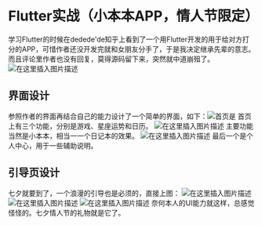 # Flutter实战（小本本APP，情人节限定）

学习Flutter的时候在dedede'de知乎上看到了一个用Flutter开发的用于给对方打分的APP，可惜作者还没开发完就和女朋友分手了，于是我决定继承先辈的意志。而且评论里作者也没有回复，莫得源码留下来，突然就中道崩殂了。
![在这里插入图片描述](https://img-blog.csdnimg.cn/2020081808412749.png?x-oss-process=image/watermark,type_ZmFuZ3poZW5naGVpdGk,shadow_10,text_aHR0cHM6Ly9ibG9nLmNzZG4ubmV0L3dlaXhpbl80NDM3MTEzOA==,size_16,color_FFFFFF,t_70#pic_center)
## 界面设计
参照作者的界面再结合自己的能力设计了一个简单的界面，如下：![首页是](https://img-blog.csdnimg.cn/20200818084916690.png?x-oss-process=image/watermark,type_ZmFuZ3poZW5naGVpdGk,shadow_10,text_aHR0cHM6Ly9ibG9nLmNzZG4ubmV0L3dlaXhpbl80NDM3MTEzOA==,size_16,color_FFFFFF,t_70#pic_center)
                                        首页上有三个功能，分别是游戏、星座运势和日历。
                                        ![在这里插入图片描述](https://img-blog.csdnimg.cn/20200818085447630.png?x-oss-process=image/watermark,type_ZmFuZ3poZW5naGVpdGk,shadow_10,text_aHR0cHM6Ly9ibG9nLmNzZG4ubmV0L3dlaXhpbl80NDM3MTEzOA==,size_16,color_FFFFFF,t_70#pic_center)
主要功能当然是小本本，相当一一个日记本的效果。
![在这里插入图片描述](https://img-blog.csdnimg.cn/20200818085617910.png?x-oss-process=image/watermark,type_ZmFuZ3poZW5naGVpdGk,shadow_10,text_aHR0cHM6Ly9ibG9nLmNzZG4ubmV0L3dlaXhpbl80NDM3MTEzOA==,size_16,color_FFFFFF,t_70#pic_center)
最后一个是个人中心，用于一些辅助说明。

## 引导页设计
七夕就要到了，一个浪漫的引导也是必须的，直接上图：
![在这里插入图片描述](https://img-blog.csdnimg.cn/20200818085903545.png?x-oss-process=image/watermark,type_ZmFuZ3poZW5naGVpdGk,shadow_10,text_aHR0cHM6Ly9ibG9nLmNzZG4ubmV0L3dlaXhpbl80NDM3MTEzOA==,size_16,color_FFFFFF,t_70#pic_center)
![在这里插入图片描述](https://img-blog.csdnimg.cn/20200818085926285.png?x-oss-process=image/watermark,type_ZmFuZ3poZW5naGVpdGk,shadow_10,text_aHR0cHM6Ly9ibG9nLmNzZG4ubmV0L3dlaXhpbl80NDM3MTEzOA==,size_16,color_FFFFFF,t_70#pic_center)
![在这里插入图片描述](https://img-blog.csdnimg.cn/20200818085942437.png?x-oss-process=image/watermark,type_ZmFuZ3poZW5naGVpdGk,shadow_10,text_aHR0cHM6Ly9ibG9nLmNzZG4ubmV0L3dlaXhpbl80NDM3MTEzOA==,size_16,color_FFFFFF,t_70#pic_center)
奈何本人的UI能力就这样，总感觉怪怪的。七夕情人节的礼物就是它了。